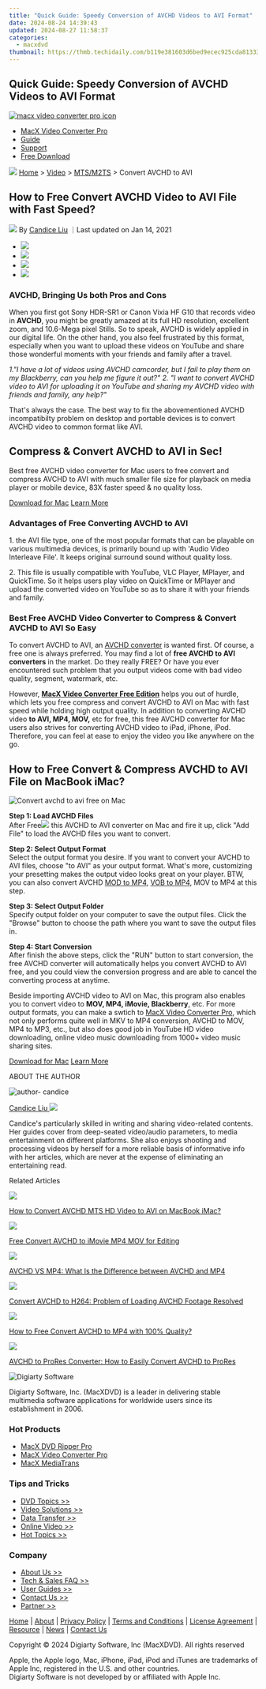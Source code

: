```yaml
---
title: "Quick Guide: Speedy Conversion of AVCHD Videos to AVI Format"
date: 2024-08-24 14:39:43
updated: 2024-08-27 11:58:37
categories:
  - macxdvd
thumbnail: https://thmb.techidaily.com/b119e381603d6bed9ecec925cda81333c3ae9fa13dd7e2286051886237daee19.jpg
---
```


## Quick Guide: Speedy Conversion of AVCHD Videos to AVI Format

[![macx video converter pro icon](https://www.macxdvd.com/mac-dvd-video-converter-how-to/../image-style/new-seo/icon11.png)](https://tools.techidaily.com/macxdvd/products/)

* [MacX Video Converter Pro](https://tools.techidaily.com/macxdvd/products/)
* [Guide](https://tools.techidaily.com/macxdvd/products/)
* [Support](https://tools.techidaily.com/macxdvd/products/)
* [Free Download](https://tools.techidaily.com/macxdvd/products/)



![](https://www.macxdvd.com/mac-dvd-video-converter-how-to/../image-style/new-seo/icon7.png) [Home](https://tools.techidaily.com/macxdvd/products/) \> [Video](https://tools.techidaily.com/macxdvd/products/) \> [MTS/M2TS](https://tools.techidaily.com/macxdvd/products/) \> Convert AVCHD to AVI

## How to Free Convert AVCHD Video to AVI File with Fast Speed?



![](https://www.macxdvd.com/mac-dvd-video-converter-how-to/../image-style/new-seo/icon6.png) By [Candice Liu](https://tools.techidaily.com/macxdvd/products/) ｜Last updated on Jan 14, 2021

* [![](https://www.macxdvd.com/mac-dvd-video-converter-how-to/../image-style/new-seo/share-fa.jpg)](https://www.facebook.com/sharer/sharer.php?u=https://www.macxdvd.com/mac-dvd-video-converter-how-to/free-convert-avchd-to-avi.htm)
* [![](https://www.macxdvd.com/mac-dvd-video-converter-how-to/../image-style/new-seo/share-tw.jpg)](https://twitter.com/intent/tweet?url=https://www.macxdvd.com/mac-dvd-video-converter-how-to/free-convert-avchd-to-avi.htm&text=)
* [![](https://www.macxdvd.com/mac-dvd-video-converter-how-to/../image-style/new-seo/share-go.jpg)](https://pinterest.com/pin/create/button/?url=https://www.macxdvd.com/mac-dvd-video-converter-how-to/free-convert-avchd-to-avi.htm&media=&description=)
* [![](https://www.macxdvd.com/mac-dvd-video-converter-how-to/../image-style/new-seo/share-in.jpg)](https://www.linkedin.com/shareArticle?mini=true&url=https://www.macxdvd.com/mac-dvd-video-converter-how-to/free-convert-avchd-to-avi.htm&title=&summary=&source=)

### AVCHD, Bringing Us both Pros and Cons

When you first got Sony HDR-SR1 or Canon Vixia HF G10 that records video in **AVCHD**, you might be greatly amazed at its full HD resolution, excellent zoom, and 10.6-Mega pixel Stills. So to speak, AVCHD is widely applied in our digital life. On the other hand, you also feel frustrated by this format, especially when you want to upload these videos on YouTube and share those wonderful moments with your friends and family after a travel.

_1."I have a lot of videos using AVCHD camcorder, but I fail to play them on my Blackberry, can you help me figure it out?"_ 
_2\. "I want to convert AVCHD video to AVI for uploading it on YouTube and sharing my AVCHD video with friends and family, any help?"_ 

 That's always the case. The best way to fix the abovementioned AVCHD incompatibilty problem on desktop and portable devices is to convert AVCHD video to common format like AVI.

## Compress & Convert AVCHD to AVI in Sec!

Best free AVCHD video converter for Mac users to free convert and compress AVCHD to AVI with much smaller file size for playback on media player or mobile device, 83X faster speed & no quality loss.

[Download for Mac](https://tools.techidaily.com/macxdvd/products/) [Learn More](https://tools.techidaily.com/macxdvd/products/) 

### Advantages of Free Converting AVCHD to AVI

1\. the AVI file type, one of the most popular formats that can be playable on various multimedia devices, is primarily bound up with 'Audio Video Interleave File'. It keeps original surround sound without quality loss.

2\. This file is usually compatible with YouTube, VLC Player, MPlayer, and QuickTime. So it helps users play video on QuickTime or MPlayer and upload the converted video on YouTube so as to share it with your friends and family.

### Best Free AVCHD Video Converter to Compress & Convert AVCHD to AVI So Easy 

To convert AVCHD to AVI, an [AVCHD converter](https://tools.techidaily.com/macxdvd/products/) is wanted first. Of course, a free one is always preferred. You may find a lot of **free AVCHD to AVI converters** in the market. Do they really FREE? Or have you ever encountered such problem that you output videos come with bad video quality, segment, watermark, etc. 

However, [**MacX Video Converter Free Edition**](https://tools.techidaily.com/macxdvd/products/) helps you out of hurdle, which lets you free compress and convert AVCHD to AVI on Mac with fast speed while holding high output quality. In addition to converting AVCHD video **to AVI, MP4, MOV,** etc for free, this free AVCHD converter for Mac users also strives for converting AVCHD video to iPad, iPhone, iPod. Therefore, you can feel at ease to enjoy the video you like anywhere on the go.

## How to Free Convert & Compress AVCHD to AVI File on MacBook iMac?

![Convert avchd to avi free on Mac](https://www.macxdvd.com/mac-dvd-video-converter-how-to/article-image/mvcf-convert-mov.png)

**Step 1: Load AVCHD Files**  
 After Free[![](https://www.macxdvd.com/mac-dvd-video-converter-how-to/article-image/download-vcf.png)](https://tools.techidaily.com/macxdvd/products/) this AVCHD to AVI converter on Mac and fire it up, click "Add File" to load the AVCHD files you want to convert.

**Step 2: Select Output Format**  
 Select the output format you desire. If you want to convert your AVCHD to AVI files, choose "to AVI" as your output format. What's more, customizing your presetting makes the output video looks great on your player. BTW, you can also convert AVCHD [MOD to MP4](https://tools.techidaily.com/macxdvd/products/), [VOB to MP4](https://tools.techidaily.com/macxdvd/products/), MOV to MP4 at this step. 

**Step 3: Select Output Folder**  
 Specify output folder on your computer to save the output files. Click the "Browse" button to choose the path where you want to save the output files in.

**Step 4: Start Conversion**  
 After finish the above steps, click the "RUN" button to start conversion, the free AVCHD converter will automatically helps you convert AVCHD to AVI free, and you could view the conversion progress and are able to cancel the converting process at anytime.

Beside importing AVCHD video to AVI on Mac, this program also enables you to convert video to **MOV, MP4, iMovie, Blackberry**, etc. For more output formats, you can make a swtich to [MacX Video Converter Pro](https://tools.techidaily.com/macxdvd/products/), which not only performs quite well in MKV to MP4 conversion, AVCHD to MOV, MP4 to MP3, etc., but also does good job in YouTube HD video downloading, online video music downloading from 1000+ video music sharing sites. 

[Download for Mac](https://tools.techidaily.com/macxdvd/products/) [Learn More](https://tools.techidaily.com/macxdvd/products/) 

ABOUT THE AUTHOR

![author- candice](https://www.macxdvd.com/mac-dvd-video-converter-how-to/../image-style/new-seo/candice.png) 

[Candice Liu ![](https://www.macxdvd.com/mac-dvd-video-converter-how-to/../image-style/new-seo/share-in1.jpg)](https://www.linkedin.com/in/candice-liu-444483a3/) 

Candice's particularly skilled in writing and sharing video-related contents. Her guides cover from deep-seated video/audio parameters, to media entertainment on different platforms. She also enjoys shooting and processing videos by herself for a more reliable basis of informative info with her articles, which are never at the expense of eliminating an entertaining read.



Related Articles

![](https://www.macxdvd.com/mac-dvd-video-converter-how-to/../image-style/new-seo/pic7.jpg)

[How to Convert AVCHD MTS HD Video to AVI on MacBook iMac?](https://tools.techidaily.com/macxdvd/products/) 

![](https://www.macxdvd.com/mac-dvd-video-converter-how-to/../image-style/new-seo/pic6.jpg)

[Free Convert AVCHD to iMovie MP4 MOV for Editing](https://tools.techidaily.com/macxdvd/products/) 

![](https://www.macxdvd.com/mac-dvd-video-converter-how-to/../image-style/new-seo/pic5.jpg)

[AVCHD VS MP4: What Is the Difference between AVCHD and MP4](https://tools.techidaily.com/macxdvd/products/) 

![](https://www.macxdvd.com/mac-dvd-video-converter-how-to/../image-style/new-seo/pic4.jpg)

[Convert AVCHD to H264: Problem of Loading AVCHD Footage Resolved](https://tools.techidaily.com/macxdvd/products/) 

![](https://www.macxdvd.com/mac-dvd-video-converter-how-to/../image-style/new-seo/pic3.jpg)

[How to Free Convert AVCHD to MP4 with 100% Quality?](https://tools.techidaily.com/macxdvd/products/) 

![](https://www.macxdvd.com/mac-dvd-video-converter-how-to/../image-style/new-seo/pic2.jpg)

[AVCHD to ProRes Converter: How to Easily Convert AVCHD to ProRes](https://tools.techidaily.com/macxdvd/products/) 



![Digiarty Software](https://www.macxdvd.com/mac-dvd-video-converter-how-to/../icon/logo.png) 

Digiarty Software, Inc. (MacXDVD) is a leader in delivering stable multimedia software applications for worldwide users since its establishment in 2006.

### Hot Products

* [MacX DVD Ripper Pro](https://tools.techidaily.com/macxdvd/products/)
* [MacX Video Converter Pro](https://tools.techidaily.com/macxdvd/products/)
* [MacX MediaTrans](https://tools.techidaily.com/macxdvd/products/)

### Tips and Tricks

* [DVD Topics >>](https://tools.techidaily.com/macxdvd/products/)
* [Video Solutions >>](https://tools.techidaily.com/macxdvd/products/)
* [Data Transfer >>](https://tools.techidaily.com/macxdvd/products/)
* [Online Video >>](https://tools.techidaily.com/macxdvd/products/)
* [Hot Topics >>](https://tools.techidaily.com/macxdvd/products/)

### Company

* [About Us >>](https://tools.techidaily.com/macxdvd/products/)
* [Tech & Sales FAQ >>](https://tools.techidaily.com/macxdvd/products/)
* [User Guides >>](https://tools.techidaily.com/macxdvd/products/)
* [Contact Us >>](https://tools.techidaily.com/macxdvd/products/)
* [Partner >>](https://tools.techidaily.com/macxdvd/products/)



[Home](https://tools.techidaily.com/macxdvd/products/) | [About](https://tools.techidaily.com/macxdvd/products/) | [Privacy Policy](https://tools.techidaily.com/macxdvd/products/) | [Terms and Conditions](https://tools.techidaily.com/macxdvd/products/) | [License Agreement](https://tools.techidaily.com/macxdvd/products/) | [Resource](https://tools.techidaily.com/macxdvd/products/) | [News](https://tools.techidaily.com/macxdvd/products/) | [Contact Us](https://tools.techidaily.com/macxdvd/products/)

Copyright © 2024 Digiarty Software, Inc (MacXDVD). All rights reserved

Apple, the Apple logo, Mac, iPhone, iPad, iPod and iTunes are trademarks of Apple Inc, registered in the U.S. and other countries.  
Digiarty Software is not developed by or affiliated with Apple Inc.

<ins class="adsbygoogle"
     style="display:block"
     data-ad-format="autorelaxed"
     data-ad-client="ca-pub-7571918770474297"
     data-ad-slot="1223367746"></ins>



<ins class="adsbygoogle"
     style="display:block"
     data-ad-client="ca-pub-7571918770474297"
     data-ad-slot="8358498916"
     data-ad-format="auto"
     data-full-width-responsive="true"></ins>
